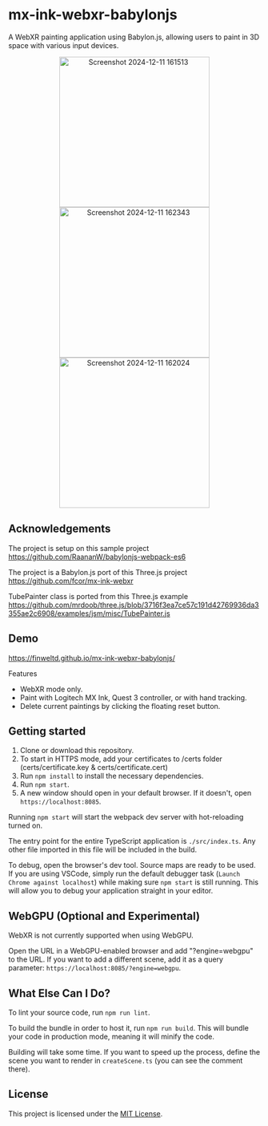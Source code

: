 # mx-ink-webxr-babylonjs
A WebXR painting application using Babylon.js, allowing users to paint in 3D space with various input devices.

<p align="center">
  <img src="https://github.com/user-attachments/assets/e2acb441-62ce-4aa7-a44c-b34efcccccd2" alt="Screenshot 2024-12-11 161513" width="300">
  <img src="https://github.com/user-attachments/assets/5477be19-e1d4-48ae-914e-0a75f4150509" alt="Screenshot 2024-12-11 162343" width="300">
  <img src="https://github.com/user-attachments/assets/0aa5ee0d-02d8-40eb-8e9c-d02a93d374d4" alt="Screenshot 2024-12-11 162024" width="300">
</p>

## Acknowledgements 

The project is setup on this sample project https://github.com/RaananW/babylonjs-webpack-es6

The project is a Babylon.js port of this Three.js project https://github.com/fcor/mx-ink-webxr

TubePainter class is ported from this Three.js example https://github.com/mrdoob/three.js/blob/3716f3ea7ce57c191d42769936da3355ae2c6908/examples/jsm/misc/TubePainter.js

## Demo
https://finweltd.github.io/mx-ink-webxr-babylonjs/

Features
- WebXR mode only.
- Paint with Logitech MX Ink, Quest 3 controller, or with hand tracking.
- Delete current paintings by clicking the floating reset button.

## Getting started
1. Clone or download this repository.
2. To start in HTTPS mode, add your certificates to /certs folder (certs/certificate.key & certs/certificate.cert)
3. Run `npm install` to install the necessary dependencies.
4. Run `npm start`.
5. A new window should open in your default browser. If it doesn't, open `https://localhost:8085`.

Running `npm start` will start the webpack dev server with hot-reloading turned on.

The entry point for the entire TypeScript application is `./src/index.ts`. Any other file imported in this file will be included in the build.

To debug, open the browser's dev tool. Source maps are ready to be used. If you are using VSCode, simply run the default debugger task (`Launch Chrome against localhost`) while making sure `npm start` is still running. This will allow you to debug your application straight in your editor.

## WebGPU (Optional and Experimental)
WebXR is not currently supported when using WebGPU.

Open the URL in a WebGPU-enabled browser and add "?engine=webgpu" to the URL. If you want to add a different scene, add it as a query parameter: `https://localhost:8085/?engine=webgpu`.

## What Else Can I Do?
To lint your source code, run `npm run lint`.

To build the bundle in order to host it, run `npm run build`. This will bundle your code in production mode, meaning it will minify the code.

Building will take some time. If you want to speed up the process, define the scene you want to render in `createScene.ts` (you can see the comment there).

## License
This project is licensed under the [MIT License](LICENSE).
